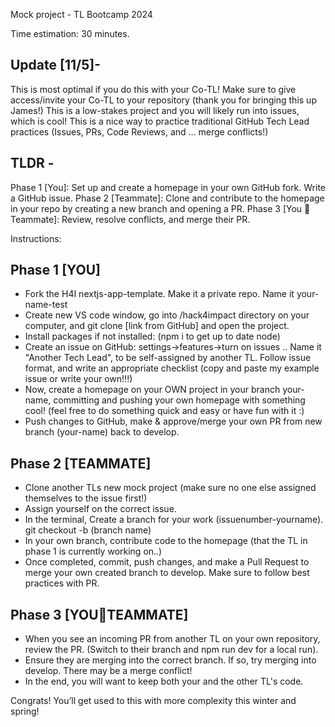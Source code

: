 Mock project - TL Bootcamp 2024

Time estimation: 30 minutes.

## Update [11/5]-
This is most optimal if you do this with your Co-TL! Make sure to give access/invite your Co-TL to your repository (thank you for bringing this up James!)
This is a low-stakes project and you will likely run into issues, which is cool! This is a nice way to practice traditional GitHub Tech Lead practices (Issues, PRs, Code Reviews, and ... merge conflicts!)

## TLDR - 
Phase 1 [You]: Set up and create a homepage in your own GitHub fork. Write a GitHub issue.
Phase 2 [Teammate]: Clone and contribute to the homepage in your repo by creating a new branch and opening a PR.
Phase 3 [You 🤝 Teammate]: Review, resolve conflicts, and merge their PR.

Instructions:

## Phase 1 [YOU]
- Fork the H4I nextjs-app-template. Make it a private repo. Name it your-name-test
- Create new VS code window, go into /hack4impact directory on your computer, and git clone [link from GitHub] and open the project.
- Install packages if not installed: (npm i to get up to date node)
- Create an issue on GitHub:
    settings->features->turn on issues ..
    Name it "Another Tech Lead", to be self-assigned by another TL.
    Follow issue format, and write an appropriate checklist (copy and paste my example issue or write your own!!!)
- Now, create a homepage on your OWN project in your branch your-name, committing and pushing your own homepage with something cool! (feel free to do something quick and easy or have fun with it :) 
- Push changes to GitHub, make & approve/merge your own PR from new branch (your-name) back to develop.

## Phase 2 [TEAMMATE]
- Clone another TLs new mock project (make sure no one else assigned themselves to the issue first!)
- Assign yourself on the correct issue.
- In the terminal, Create a branch for your work (issuenumber-yourname). git checkout -b (branch name)
- In your own branch, contribute code to the homepage (that the TL in phase 1 is currently working on..)
- Once completed, commit, push changes, and make a Pull Request to merge your own created branch to develop. Make sure to follow best practices with PR.


## Phase 3 [YOU🤝TEAMMATE]
- When you see an incoming PR from another TL on your own repository, review the PR. (Switch to their branch and npm run dev for a local run).
- Ensure they are merging into the correct branch. If so, try merging into develop. There may be a merge conflict!
- In the end, you will want to keep both your and the other TL's code. 

Congrats! You’ll get used to this with more complexity this winter and spring!
